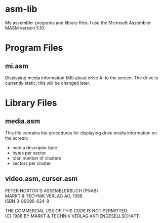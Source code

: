 # asm-lib
My assembler programs and library files. I use the Microsoft Assembler MASM version 5.10.

# Program Files
## mi.asm
Displaying media information (MI) about drive A: to the screen. The drive is currently static; this will be changed later.

# Library Files
## media.asm
This file contains the procedures for displaying drive media information on the screen:
- media descriptor byte
- bytes per sector
- total number of clusters
- sectors per cluster.

## video.asm, cursor.asm

PETER NORTON'S ASSEMBLERBUCH (PNAB)<br>
MARKT & TECHNIK VERLAG AG, 1988<br>
ISBN 3-89090-624-9<br>

THE COMMERCIAL USE OF THIS CODE IS NOT PERMITTED.<br>
(C) 1988 BY MARKT & TECHNIK VERLAG AKTIENGESELLSCHAFT.<br>
